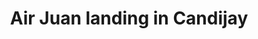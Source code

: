 ---
layout: post
title: 'Air Juan landing in Candijay'
category: top-stories
image: true
hl-title: 'AIR JUAN LANDING.'
hl-desc: 'Board Member Alexie B. Tutor (second from right), chairman of the committee on tourism of the SangguniangPanlalawigan of Bohol is shown above together with her husband, Mayor Christopher B. Tutor of Candijay town and Kag. Arnielo “Tata”Olandria joining the crew of the Air Juan flight from Mactan, Cebu to Candijay landing port. SEE FULL STORY ON PAGE 2 (Photo courtesy of Chris Lex Tutor FB account)'
dated: 0ct 15 - 21, 2017
archive: true
---
